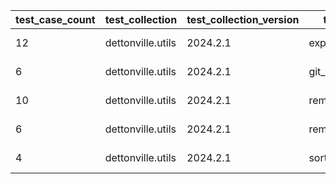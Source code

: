  | test_case_count | test_collection | test_collection_version | test_component | test_date | test_failed | test_details_link | 
 |--- | --- | --- | --- | --- | --- | --- | 
 | 12 | dettonville.utils | 2024.2.1 | export_dicts | 2024-02-20T22:35:39Z | False | [test details](./export_dicts/test.results/test-results.md) | 
 | 6 | dettonville.utils | 2024.2.1 | git_pacp | 2024-02-20T22:35:39Z | False | [test details](./git_pacp/test.results/test-results.md) | 
 | 10 | dettonville.utils | 2024.2.1 | remove_dict_keys | 2024-02-20T22:35:39Z | False | [test details](./remove_dict_keys/test.results/test-results.md) | 
 | 6 | dettonville.utils | 2024.2.1 | remove_sensitive_keys | 2024-02-20T22:35:39Z | False | [test details](./remove_sensitive_keys/test.results/test-results.md) | 
 | 4 | dettonville.utils | 2024.2.1 | sort_dict_list | 2024-02-20T22:35:39Z | False | [test details](./sort_dict_list/test.results/test-results.md) | 
